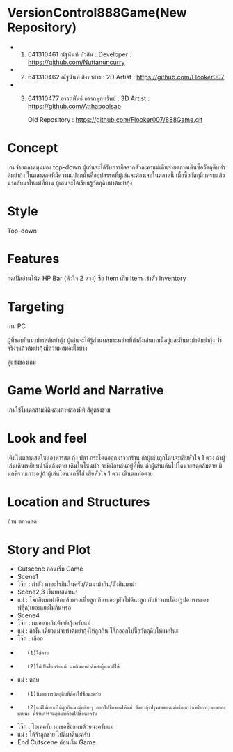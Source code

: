 # VersionControl888Game(New Repository)
- 1. 641310461 ณัฐนันท์ บัวสิน : Developer : https://github.com/Nuttanuncurry
- 2. 641310462 ณัฐนันท์ สิงหาสาร : 2D Artist : https://github.com/Flooker007
- 3. 641310477 อรรถพันธ์ อรรถพูลทรัพย์ : 3D Artist : https://github.com/Atthapoolsab
 
     Old Repository : https://github.com/Flooker007/888Game.git

# Concept
เกมจ่ายตลาดมุมมอง top-down ผู้เล่นจะได้รับภารกิจจากตัวละครแม่เดินจ่ายตลาดเดินซื้อวัตถุดิบทำต้มยำกุ้ง ในตลาดสดที่มีความแปลกนั่นคืออุปสรรคที่ผู่เล่นจะต้องเจอในตลาดนี้ เมื่อซื้อวัตถุดิบครบแล้วนำกลับมาให้แม่ที่บ้าน ผู้เล่นจะได้เรียนรู้วัตถุดิบทำต้มยำกุ้ง

# Style
Top-down

# Features

กดเปิดอ่านโน้ต
HP Bar (หัวใจ 2 ดวง)
ซื้อ Item
เก็บ Item เข้าตัว
Inventory

# Targeting

เกม PC

ผู้ที่ชอบกินมาม่ารสต้มยำกุ้ง ผู้เล่นจะได้รู้ส่วนผสมระหว่างที่กำลังเล่นเกมนี้อยู่และกินมาม่าต้มยำกุ้ง ว่าจริงๆแล้วต้มยำกุ้งมีส่วนผสมอะไรบ้าง

คู่แข่งของเกม 

# Game World and Narrative

เกมใช้โมเดลสามมิติผสมภาพสองมิติ สีคู่ตรงข้าม

# Look and feel

เดินในตลาดสดโซนอาหารสด กุ้ง ปลา กระโดดออกมาจากร้าน ถ้าผู้เล่นถูกโดนจะเสียหัวใจ 1 ดวง ถ้าผู้เล่นเดินเหยียบน้ำลื่นล้มตาย
เดินในโซนผัก จะมีผักหล่นอยู่ที่พื้น ถ้าผู้เล่นเดินไปโดนจะสดุดล้มตาย
มีนกพิราบเกาะอยู่ถ้าผู้เล่นโดนนกขี้ใส่ เสียหัวใจ 1 ดวง
เดินตกท่อตาย

# Location and Structures

บ้าน
ตลาดสด

# Story and Plot
- Cutscene ก่อนเริ่ม Game
- Scene1
- โจ๊ก : กำลัง หาอะไรกินในครัว/ต้มมาม่ากิน/นั่งกินมาม่า
- Scene2,3 เริ่มบทสนทนา
- แม่ : โจ๊กกินมาม่าอีกแล้วหรอเนี่ยลูก กินเยอะๆมันไม่ดีนะลูก กับข้าวบนโต๊ะ(รูปอาหารของฟลุ๊ค)เยอะแยะไม่กินหรอ
- Scene4
- โจ๊ก : ผมอยากกินต้มยำกุ้งครับแม่
- แม่ : ถ้างั้น เดี๋ยวแม่จะทำต้มยำกุ้งให้ลูกกิน โจ๊กออกไปซื้อวัตถุดิบให้แม่ทีนะ
- โจ๊ก : เลือก
-        (1)ได้ครับ
-        (2)ไม่เป็นไรครับแม่ ผมกินมาม่าต้มยำกุ้งเอาก็ได้
- แม่ : ตอบ
-        (1)นี่รายการวัตถุดิบที่ต้องไปซื้อนะครับ
-        (2)แม่ไม่อยากให้ลูกกินมาม่าบ่อยๆ ออกไปซื้อของให้แม่ ต้มยำกุ้งปรุงสดของแม่อร่อยกว่าเครื่องปรุงผงเยอะเลยนะ นี่รายการวัตถุดิบที่ต้องไปซื้อนะครับ
- โจ๊ก : โอเคครับ ผมขอซื้อขนมด้วยนะครับแม่
- แม่ : ได้จ้าลูกชาย ไปดีมาดีนะครับ
- End Cutscene ก่อนเริ่ม Game

